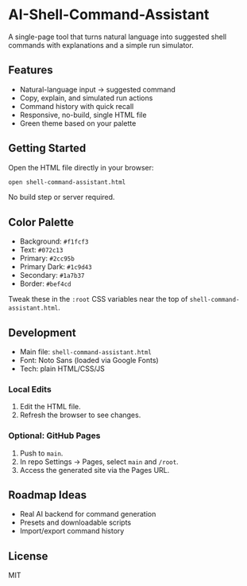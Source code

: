 # AI-Shell-Command-Assistant


A single-page tool that turns natural language into suggested shell commands with explanations and a simple run simulator.

## Features
- Natural-language input → suggested command
- Copy, explain, and simulated run actions
- Command history with quick recall
- Responsive, no-build, single HTML file
- Green theme based on your palette

## Getting Started
Open the HTML file directly in your browser:

```bash
open shell-command-assistant.html
```

No build step or server required.

## Color Palette
- Background: `#f1fcf3`
- Text: `#072c13`
- Primary: `#2cc95b`
- Primary Dark: `#1c9d43`
- Secondary: `#1a7b37`
- Border: `#bef4cd`

Tweak these in the `:root` CSS variables near the top of `shell-command-assistant.html`.

## Development
- Main file: `shell-command-assistant.html`
- Font: Noto Sans (loaded via Google Fonts)
- Tech: plain HTML/CSS/JS

### Local Edits
1. Edit the HTML file.
2. Refresh the browser to see changes.

### Optional: GitHub Pages
1. Push to `main`.
2. In repo Settings → Pages, select `main` and `/root`.
3. Access the generated site via the Pages URL.

## Roadmap Ideas
- Real AI backend for command generation
- Presets and downloadable scripts
- Import/export command history

## License
MIT

